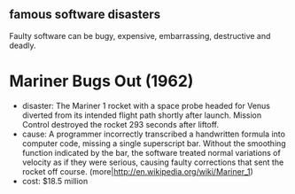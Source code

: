 famous software disasters
-----

Faulty software can be bugy, expensive, embarrassing, destructive and deadly.

# Mariner Bugs Out (1962)
* disaster: The Mariner 1 rocket with a space probe headed for Venus diverted from its intended flight path shortly after launch. Mission Control destroyed the rocket 293 seconds after liftoff.
* cause: A programmer incorrectly transcribed a handwritten formula into computer code, missing a single superscript bar. Without the smoothing function indicated by the bar, the software treated normal variations of velocity as if they were serious, causing faulty corrections that sent the rocket off course. (more|http://en.wikipedia.org/wiki/Mariner_1)
* cost: $18.5 million

